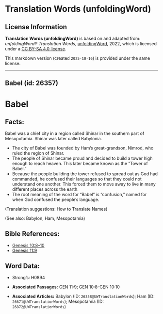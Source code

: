 # Translation Words (unfoldingWord)

## License Information

**Translation Words (unfoldingWord)** is based on and adapted from: _unfoldingWord® Translation Words_, [unfoldingWord](https://unfoldingword.org/utw), 2022, which is licensed under a [CC BY-SA 4.0 license](https://creativecommons.org/licenses/by-sa/4.0/legalcode.en).

This markdown version (created `2025-10-16`) is provided under the same license.



--------------------------------

## Babel (id: 26357)

Babel
=====

Facts:
------

Babel was a chief city in a region called Shinar in the southern part of Mesopotamia. Shinar was later called Babylonia.

* The city of Babel was founded by Ham’s great\-grandson, Nimrod, who ruled the region of Shinar.
* The people of Shinar became proud and decided to build a tower high enough to reach heaven. This later became known as the “Tower of Babel.”
* Because the people building the tower refused to spread out as God had commanded, he confused their languages so that they could not understand one another. This forced them to move away to live in many different places across the earth.
* The root meaning of the word for “Babel” is “confusion,” named for when God confused the people’s language.

(Translation suggestions: How to Translate Names)

(See also: Babylon, Ham, Mesopotamia)

Bible References:
-----------------

* [Genesis 10:8–10](https://ref.ly/Gen10:8-Gen10:10)
* [Genesis 11:9](https://ref.ly/Gen11:9)

Word Data:
----------

* Strong’s: H0894

* **Associated Passages:** GEN 11:9; GEN 10:8–GEN 10:10
* **Associated Articles:** Babylon (ID: `26358@UWTranslationWords`); Ham (ID: `26671@UWTranslationWords`); Mesopotamia (ID: `26872@UWTranslationWords`)

